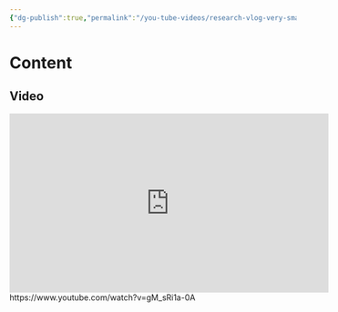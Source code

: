 ```yaml
---
{"dg-publish":true,"permalink":"/you-tube-videos/research-vlog-very-small-embryonic-like-stem-cells-vse-ls-and-beta-hydroxybutyrate-bhb/","updated":"2025-01-30T23:33:51-05:00"}
---
```


# Content
## Video
<iframe width="560" height="315" src="https://www.youtube.com/embed/gM_sRi1a-0A?si=4RrtpDwoLgtOLBQ5" title="YouTube video player" frameborder="0" allow="accelerometer; autoplay; clipboard-write; encrypted-media; gyroscope; picture-in-picture; web-share" referrerpolicy="strict-origin-when-cross-origin" allowfullscreen></iframe>
https://www.youtube.com/watch?v=gM_sRi1a-0A
